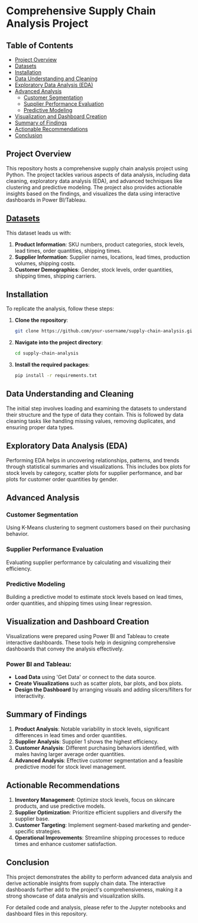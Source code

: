 # Comprehensive Supply Chain Analysis Project

## Table of Contents
- [Project Overview](#project-overview)
- [Datasets](#datasets)
- [Installation](#installation)
- [Data Understanding and Cleaning](#data-understanding-and-cleaning)
- [Exploratory Data Analysis (EDA)](#exploratory-data-analysis-eda)
- [Advanced Analysis](#advanced-analysis)
  - [Customer Segmentation](#customer-segmentation)
  - [Supplier Performance Evaluation](#supplier-performance-evaluation)
  - [Predictive Modeling](#predictive-modeling)
- [Visualization and Dashboard Creation](#visualization-and-dashboard-creation)
- [Summary of Findings](#summary-of-findings)
- [Actionable Recommendations](#actionable-recommendations)
- [Conclusion](#conclusion)

## Project Overview
This repository hosts a comprehensive supply chain analysis project using Python. The project tackles various aspects of data analysis, including data cleaning, exploratory data analysis (EDA), and advanced techniques like clustering and predictive modeling. The project also provides actionable insights based on the findings, and visualizes the data using interactive dashboards in Power BI/Tableau.

## [Datasets](https://www.kaggle.com/datasets/harshsingh2209/supply-chain-analysis)
This dataset leads us with:
1. **Product Information**: SKU numbers, product categories, stock levels, lead times, order quantities, shipping times.
2. **Supplier Information**: Supplier names, locations, lead times, production volumes, shipping costs.
3. **Customer Demographics**: Gender, stock levels, order quantities, shipping times, shipping carriers.

## Installation
To replicate the analysis, follow these steps:
1. **Clone the repository**:
    ```bash
    git clone https://github.com/your-username/supply-chain-analysis.git
    ```
2. **Navigate into the project directory**:
    ```bash
    cd supply-chain-analysis
    ```
3. **Install the required packages**:
    ```bash
    pip install -r requirements.txt
    ```

## Data Understanding and Cleaning
The initial step involves loading and examining the datasets to understand their structure and the type of data they contain. This is followed by data cleaning tasks like handling missing values, removing duplicates, and ensuring proper data types.

## Exploratory Data Analysis (EDA)
Performing EDA helps in uncovering relationships, patterns, and trends through statistical summaries and visualizations. This includes box plots for stock levels by category, scatter plots for supplier performance, and bar plots for customer order quantities by gender.

## Advanced Analysis

### Customer Segmentation
Using K-Means clustering to segment customers based on their purchasing behavior.

### Supplier Performance Evaluation
Evaluating supplier performance by calculating and visualizing their efficiency.

### Predictive Modeling
Building a predictive model to estimate stock levels based on lead times, order quantities, and shipping times using linear regression.

## Visualization and Dashboard Creation
Visualizations were prepared using Power BI and Tableau to create interactive dashboards. These tools help in designing comprehensive dashboards that convey the analysis effectively.

### Power BI and Tableau:
- **Load Data** using 'Get Data' or connect to the data source.
- **Create Visualizations** such as scatter plots, bar plots, and box plots.
- **Design the Dashboard** by arranging visuals and adding slicers/filters for interactivity.

## Summary of Findings
1. **Product Analysis**: Notable variability in stock levels, significant differences in lead times and order quantities.
2. **Supplier Analysis**: Supplier 1 shows the highest efficiency.
3. **Customer Analysis**: Different purchasing behaviors identified, with males having larger average order quantities.
4. **Advanced Analysis**: Effective customer segmentation and a feasible predictive model for stock level management.

## Actionable Recommendations
1. **Inventory Management**: Optimize stock levels, focus on skincare products, and use predictive models.
2. **Supplier Optimization**: Prioritize efficient suppliers and diversify the supplier base.
3. **Customer Targeting**: Implement segment-based marketing and gender-specific strategies.
4. **Operational Improvements**: Streamline shipping processes to reduce times and enhance customer satisfaction.

## Conclusion
This project demonstrates the ability to perform advanced data analysis and derive actionable insights from supply chain data. The interactive dashboards further add to the project's comprehensiveness, making it a strong showcase of data analysis and visualization skills.

For detailed code and analysis, please refer to the Jupyter notebooks and dashboard files in this repository.
